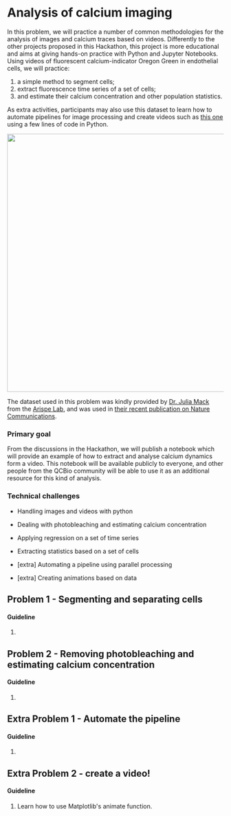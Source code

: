 # Analysis of calcium imaging

In this problem, we will practice a number of common methodologies for the analysis of images and calcium traces based on videos. Differently to the other projects proposed in this Hackathon, this project is more educational and aims at giving hands-on practice with Python and Jupyter Notebooks. Using videos of fluorescent calcium-indicator Oregon Green in endothelial cells, we will practice:

1. a simple method to segment cells;
2. extract fluorescence time series of a set of cells;
3. and estimate their calcium concentration and other population statistics.

As extra activities, participants may also use this dataset to learn how to automate pipelines for image processing and create videos such as [this one](https://static-content.springer.com/esm/art%3A10.1038%2Fs41467-017-01741-8/MediaObjects/41467_2017_1741_MOESM4_ESM.mp4) using a few lines of code in Python.


<img src="resources/notch1_vid_natcomm.gif" width="600" />

The dataset used in this problem was kindly provided by [Dr. Julia Mack](https://www.linkedin.com/in/julia-mack-0790a52/) from the [Arispe Lab](https://arispelab.mcdb.ucla.edu/), and was used in [their recent publication on Nature Communications](https://www.nature.com/articles/s41467-017-01741-8).

### Primary goal

From the discussions in the Hackathon, we will publish a notebook which will provide an example of how to extract and analyse calcium dynamics form a video. This notebook will be available publicly to everyone, and other people from the QCBio community will be able to use it as an additional resource for this kind of analysis.


### Technical challenges

* Handling images and videos with python

* Dealing with photobleaching and estimating calcium concentration

* Applying regression on a set of time series

* Extracting statistics based on a set of cells

* [extra] Automating a pipeline using parallel processing

* [extra] Creating animations based on data


## Problem 1 - Segmenting and separating cells

#### Guideline

1.


## Problem 2 - Removing photobleaching and estimating calcium concentration

#### Guideline

1.


## Extra Problem 1 - Automate the pipeline

#### Guideline

1.


## Extra Problem 2 - create a video!

#### Guideline

1. Learn how to use Matplotlib's animate function.
